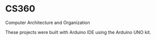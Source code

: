 # CS360
Computer Architecture and Organization

These projects were built with Arduino IDE using the Arduino UNO kit.
